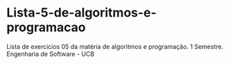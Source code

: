 # Lista-5-de-algoritmos-e-programacao
Lista de exercicios 05 da matéria de algoritmos e programação.
1 Semestre.
Engenharia de Software - UCB
